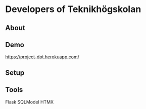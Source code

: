 # Developers of Teknikhögskolan

## About

## Demo

https://project-dot.herokuapp.com/

## Setup


## Tools

Flask
SQLModel
HTMX

